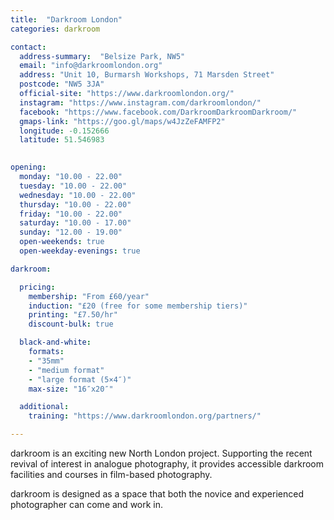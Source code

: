 ```yaml
---
title:  "Darkroom London"
categories: darkroom

contact:
  address-summary:  "Belsize Park, NW5"
  email: "info@darkroomlondon.org"
  address: "Unit 10, Burmarsh Workshops, 71 Marsden Street"
  postcode: "NW5 3JA"
  official-site: "https://www.darkroomlondon.org/"
  instagram: "https://www.instagram.com/darkroomlondon/"
  facebook: "https://www.facebook.com/DarkroomDarkroomDarkroom/"
  gmaps-link: "https://goo.gl/maps/w4JzZeFAMFP2"
  longitude: -0.152666
  latitude: 51.546983
  

opening:
  monday: "10.00 - 22.00"
  tuesday: "10.00 - 22.00"
  wednesday: "10.00 - 22.00"
  thursday: "10.00 - 22.00"
  friday: "10.00 - 22.00"
  saturday: "10.00 - 17.00"
  sunday: "12.00 - 19.00"
  open-weekends: true
  open-weekday-evenings: true

darkroom:

  pricing:
    membership: "From £60/year"
    induction: "£20 (free for some membership tiers)"
    printing: "£7.50/hr"
    discount-bulk: true

  black-and-white:
    formats:
    - "35mm"
    - "medium format"
    - "large format (5×4″)"
    max-size: "16″x20″"

  additional:
    training: "https://www.darkroomlondon.org/partners/"

---
```


darkroom is an exciting new North London project. Supporting the recent revival of interest in analogue photography, it provides accessible darkroom facilities and courses in film-based photography.

darkroom is designed as a space that both the novice and experienced photographer can come and work in.
